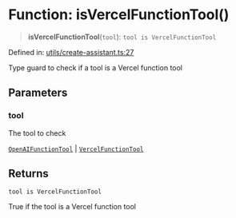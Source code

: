 # Function: isVercelFunctionTool()

> **isVercelFunctionTool**(`tool`): `tool is VercelFunctionTool`

Defined in: [utils/create-assistant.ts:27](https://github.com/GeoDaCenter/openassistant/blob/a1f850931f3d8289e0a4c297ef4b317a2f84235b/packages/core/src/utils/create-assistant.ts#L27)

Type guard to check if a tool is a Vercel function tool

## Parameters

### tool

The tool to check

[`OpenAIFunctionTool`](../type-aliases/OpenAIFunctionTool.md) | [`VercelFunctionTool`](../type-aliases/VercelFunctionTool.md)

## Returns

`tool is VercelFunctionTool`

True if the tool is a Vercel function tool
